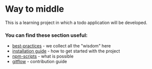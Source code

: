 # Way to middle

This is a learning project in which a todo application will be developed.

### You can find these section useful:

- [best-practices](./docs/best-practice.md) - we collect all the "wisdom" here
- [installation guide](./docs/installation.md) - how to get started with the project
- [npm-scripts](./docs/npm-scripts.md) - what is possible
- [gitflow](./docs/git-flow.md) - contribution guide
